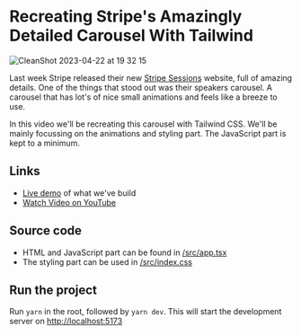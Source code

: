 # Recreating Stripe's Amazingly Detailed Carousel With Tailwind

![CleanShot 2023-04-22 at 19 32 15](https://user-images.githubusercontent.com/2969573/233798567-20239c69-038b-4194-9622-95a357586a1a.gif)


Last week Stripe released their new [Stripe Sessions](https://stripe.com/sessions) website, full of amazing details.
One of the things that stood out was their speakers carousel. A carousel that has lot's of nice small animations and feels like a breeze to use.

In this video we'll be recreating this carousel with Tailwind CSS. We'll be mainly focussing on the animations and styling part. The JavaScript part is kept to a minimum.

## Links

* [Live demo](https://www.frontend.fyi/v/building-stripes-carousel-with-tailwind) of what we've build
* [Watch Video on YouTube](https://youtu.be/4JQ-kgq5Ryw)

## Source code

* HTML and JavaScript part can be found in [/src/app.tsx](/src/App.tsx)
* The styling part can be used in [/src/index.css](/src/index.css)

## Run the project

Run `yarn` in the root, followed by `yarn dev`. This will start the development server on [http://localhost:5173](http://localhost:5173)